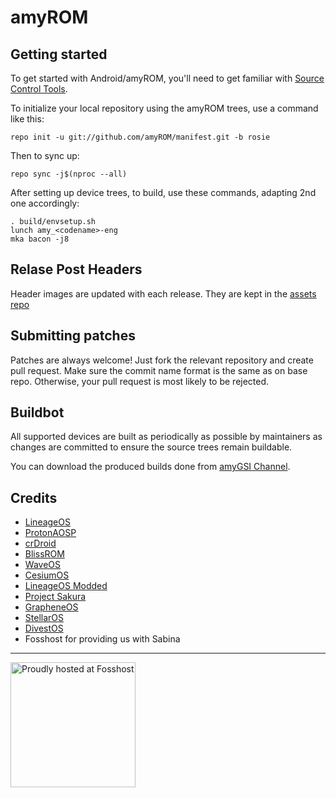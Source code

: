 amyROM
===========

Getting started
---------------

To get started with Android/amyROM, you'll need to get familiar with [Source Control Tools](https://source.android.com/setup/develop).

To initialize your local repository using the amyROM trees, use a command like this:
```
repo init -u git://github.com/amyROM/manifest.git -b rosie
```
Then to sync up:
```
repo sync -j$(nproc --all)
```
After setting up device trees, to build, use these commands, adapting 2nd one accordingly:
```
. build/envsetup.sh
lunch amy_<codename>-eng
mka bacon -j8
```

Relase Post Headers
-------------------
Header images are updated with each release. They are kept in the [assets repo](https://github.com/amyROM/assets)

Submitting patches
------------------
Patches are always welcome! Just fork the relevant repository and create pull request. Make sure the commit name format is the same as on base repo. Otherwise, your pull request is most likely to be rejected.


Buildbot
--------
All supported devices are built as periodically as possible by maintainers as changes are committed to ensure the source trees remain buildable.

You can download the produced builds done from [amyGSI Channel](https://t.me/AndroidBrickers).


Credits
-------
- [LineageOS](https://github.com/LineageOS/)
- [ProtonAOSP](https://github.com/ProtonAOSP/)
- [crDroid](https://github.com/crdroidandroid/)
- [BlissROM](https://github.com/BlissRoms/)
- [WaveOS](https://github.com/Wave-Project/)
- [CesiumOS](https://github.com/CesiumOS/)
- [LineageOS Modded](https://github.com/los-modded/)
- [Project Sakura](https://github.com/ProjectSakura/)
- [GrapheneOS](https://github.com/GrapheneOS/)
- [StellarOS](https://github.com/stellar-OS/)
- [DivestOS](https://github.com/divested-mobile/)
- Fosshost for providing us with Sabina

<hr>

<img src="https://sabina.amyrom.ml/fosshost.org_Host_Dark.png" alt="Proudly hosted at Fosshost" width="200">
